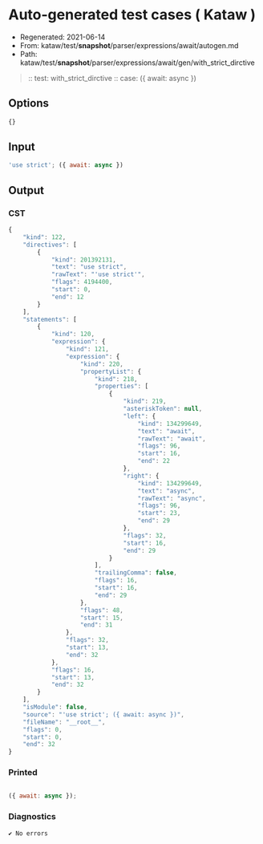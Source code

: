 # Auto-generated test cases ( Kataw )
- Regenerated: 2021-06-14
- From: kataw/test/__snapshot__/parser/expressions/await/autogen.md
- Path: kataw/test/__snapshot__/parser/expressions/await/gen/with_strict_dirctive
> :: test: with_strict_dirctive
> :: case: ({ await: async })
## Options

`````js
{}
`````
## Input

`````js
'use strict'; ({ await: async })
`````
## Output

### CST

```javascript
{
    "kind": 122,
    "directives": [
        {
            "kind": 201392131,
            "text": "use strict",
            "rawText": "'use strict'",
            "flags": 4194400,
            "start": 0,
            "end": 12
        }
    ],
    "statements": [
        {
            "kind": 120,
            "expression": {
                "kind": 121,
                "expression": {
                    "kind": 220,
                    "propertyList": {
                        "kind": 218,
                        "properties": [
                            {
                                "kind": 219,
                                "asteriskToken": null,
                                "left": {
                                    "kind": 134299649,
                                    "text": "await",
                                    "rawText": "await",
                                    "flags": 96,
                                    "start": 16,
                                    "end": 22
                                },
                                "right": {
                                    "kind": 134299649,
                                    "text": "async",
                                    "rawText": "async",
                                    "flags": 96,
                                    "start": 23,
                                    "end": 29
                                },
                                "flags": 32,
                                "start": 16,
                                "end": 29
                            }
                        ],
                        "trailingComma": false,
                        "flags": 16,
                        "start": 16,
                        "end": 29
                    },
                    "flags": 48,
                    "start": 15,
                    "end": 31
                },
                "flags": 32,
                "start": 13,
                "end": 32
            },
            "flags": 16,
            "start": 13,
            "end": 32
        }
    ],
    "isModule": false,
    "source": "'use strict'; ({ await: async })",
    "fileName": "__root__",
    "flags": 0,
    "start": 0,
    "end": 32
}
```

### Printed

```javascript

({ await: async });
```

### Diagnostics

```javascript
✔ No errors
```

